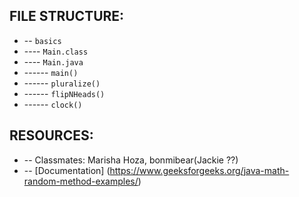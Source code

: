<!-- Create a README at the root level of that repository, and include a listing of the files/methods contained within the repo. -->

## FILE STRUCTURE:
* -- `basics`
* ---- `Main.class`
* ---- `Main.java`
* ------ `main()`
* ------ `pluralize()`
* ------ `flipNHeads()`
* ------ `clock()`

## RESOURCES:
* -- Classmates: Marisha Hoza, bonmibear(Jackie ??)
* -- [Documentation] (https://www.geeksforgeeks.org/java-math-random-method-examples/)

